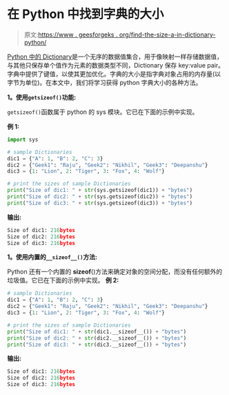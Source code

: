 # 在 Python 中找到字典的大小

> 原文:[https://www . geesforgeks . org/find-the-size-a-in-dictionary-python/](https://www.geeksforgeeks.org/find-the-size-of-a-dictionary-in-python/)

[Python 中的 Dictionary](https://www.geeksforgeeks.org/python-dictionary/)是一个无序的数据值集合，用于像映射一样存储数据值，与其他只保存单个值作为元素的数据类型不同，Dictionary 保存 key:value pair。字典中提供了键值，以使其更加优化。字典的大小是指字典对象占用的内存量(以字节为单位)。在本文中，我们将学习获得 python 字典大小的各种方法。

**1。使用`getsizeof()`功能:**

`getsizeof()`函数属于 python 的 sys 模块。它已在下面的示例中实现。

**例 1:**

```py
import sys

# sample Dictionaries
dic1 = {"A": 1, "B": 2, "C": 3} 
dic2 = {"Geek1": "Raju", "Geek2": "Nikhil", "Geek3": "Deepanshu"}
dic3 = {1: "Lion", 2: "Tiger", 3: "Fox", 4: "Wolf"}

# print the sizes of sample Dictionaries
print("Size of dic1: " + str(sys.getsizeof(dic1)) + "bytes")
print("Size of dic2: " + str(sys.getsizeof(dic2)) + "bytes")
print("Size of dic3: " + str(sys.getsizeof(dic3)) + "bytes")
```

**输出:**

```py
Size of dic1: 216bytes
Size of dic2: 216bytes
Size of dic3: 216bytes
```

**1。使用内置的`__sizeof__()`方法:**

Python 还有一个内置的 __sizeof__()方法来确定对象的空间分配，而没有任何额外的垃圾值。它已在下面的示例中实现。
**例 2:**

```py
# sample Dictionaries
dic1 = {"A": 1, "B": 2, "C": 3} 
dic2 = {"Geek1": "Raju", "Geek2": "Nikhil", "Geek3": "Deepanshu"}
dic3 = {1: "Lion", 2: "Tiger", 3: "Fox", 4: "Wolf"}

# print the sizes of sample Dictionaries
print("Size of dic1: " + str(dic1.__sizeof__()) + "bytes")
print("Size of dic2: " + str(dic2.__sizeof__()) + "bytes")
print("Size of dic3: " + str(dic3.__sizeof__()) + "bytes")
```

**输出:**

```py
Size of dic1: 216bytes
Size of dic2: 216bytes
Size of dic3: 216bytes
```
